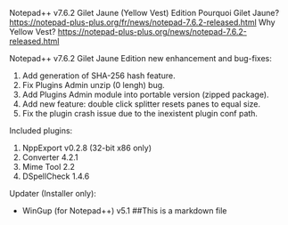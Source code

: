 Notepad++ v7.6.2 Gilet Jaune (Yellow Vest) Edition 
Pourquoi Gilet Jaune? https://notepad-plus-plus.org/fr/news/notepad-7.6.2-released.html
Why Yellow Vest?  https://notepad-plus-plus.org/news/notepad-7.6.2-released.html

Notepad++ v7.6.2 Gilet Jaune Edition new enhancement and bug-fixes:

1.  Add generation of SHA-256 hash feature.
2.  Fix Plugins Admin unzip (0 lengh) bug.
3.  Add Plugins Admin module into portable version (zipped package).
4.  Add new feature: double click splitter resets panes to equal size.
5.  Fix the plugin crash issue due to the inexistent plugin conf path.


Included plugins:

1.  NppExport v0.2.8 (32-bit x86 only)
2.  Converter 4.2.1
3.  Mime Tool 2.2
4.  DSpellCheck 1.4.6


Updater (Installer only):

* WinGup (for Notepad++) v5.1
##This is a markdown file
